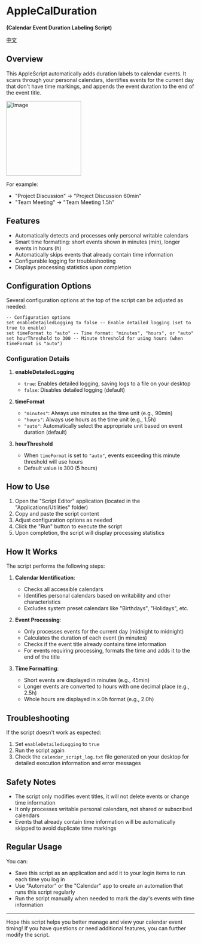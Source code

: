 ﻿# AppleCalDuration


**(Calendar Event Duration Labeling Script)**

[中文](./readme_zh.md)

## Overview

This AppleScript automatically adds duration labels to calendar events. It scans through your personal calendars, identifies events for the current day that don't have time markings, and appends the event duration to the end of the event title.

<img src="https://img.zhengyua.cn/blog/202503190935427.png" alt="Image" style="height: auto; width:200px; object-fit: contain;">


For example:
- "Project Discussion" → "Project Discussion 60min"
- "Team Meeting" → "Team Meeting 1.5h"

## Features

- Automatically detects and processes only personal writable calendars
- Smart time formatting: short events shown in minutes (min), longer events in hours (h)
- Automatically skips events that already contain time information
- Configurable logging for troubleshooting
- Displays processing statistics upon completion

## Configuration Options

Several configuration options at the top of the script can be adjusted as needed:

```applescript
-- Configuration options
set enableDetailedLogging to false -- Enable detailed logging (set to true to enable)
set timeFormat to "auto" -- Time format: "minutes", "hours", or "auto"
set hourThreshold to 300 -- Minute threshold for using hours (when timeFormat is "auto")
```

### Configuration Details

1. **enableDetailedLogging**
   - `true`: Enables detailed logging, saving logs to a file on your desktop
   - `false`: Disables detailed logging (default)

2. **timeFormat**
   - `"minutes"`: Always use minutes as the time unit (e.g., 90min)
   - `"hours"`: Always use hours as the time unit (e.g., 1.5h)
   - `"auto"`: Automatically select the appropriate unit based on event duration (default)

3. **hourThreshold**
   - When `timeFormat` is set to `"auto"`, events exceeding this minute threshold will use hours
   - Default value is 300 (5 hours)

## How to Use

1. Open the "Script Editor" application (located in the "Applications/Utilities" folder)
2. Copy and paste the script content
3. Adjust configuration options as needed
4. Click the "Run" button to execute the script
5. Upon completion, the script will display processing statistics

## How It Works

The script performs the following steps:

1. **Calendar Identification**:
   - Checks all accessible calendars
   - Identifies personal calendars based on writability and other characteristics
   - Excludes system preset calendars like "Birthdays", "Holidays", etc.

2. **Event Processing**:
   - Only processes events for the current day (midnight to midnight)
   - Calculates the duration of each event (in minutes)
   - Checks if the event title already contains time information
   - For events requiring processing, formats the time and adds it to the end of the title

3. **Time Formatting**:
   - Short events are displayed in minutes (e.g., 45min)
   - Longer events are converted to hours with one decimal place (e.g., 2.5h)
   - Whole hours are displayed in x.0h format (e.g., 2.0h)

## Troubleshooting

If the script doesn't work as expected:

1. Set `enableDetailedLogging` to `true`
2. Run the script again
3. Check the `calendar_script_log.txt` file generated on your desktop for detailed execution information and error messages

## Safety Notes

- The script only modifies event titles, it will not delete events or change time information
- It only processes writable personal calendars, not shared or subscribed calendars
- Events that already contain time information will be automatically skipped to avoid duplicate time markings

## Regular Usage

You can:
- Save this script as an application and add it to your login items to run each time you log in
- Use "Automator" or the "Calendar" app to create an automation that runs this script regularly
- Run the script manually when needed to mark the day's events with time information

----

Hope this script helps you better manage and view your calendar event timing! If you have questions or need additional features, you can further modify the script.